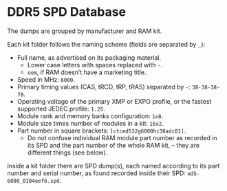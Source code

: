 DDR5 SPD Database
=================

The dumps are grouped by manufacturer and RAM kit.

Each kit folder follows the naming scheme (fields are separated by `_`):

  * Full name, as advertised on its packaging material.
      * Lower case letters with spaces replaced with `-`.
      * `oem`, if RAM doesn’t have a marketing title.
  * Speed in MHz: `6000`.
  * Primary timing values (CAS, tRCD, tRP, tRAS) separated by `-`: `38-38-38-78`.
  * Operating voltage of the primary XMP or EXPO profile, or the fastest supported JEDEC profile: `1.25`.
  * Module rank and memory banks configuration: `1x8`.
  * Module size times number of modules in a kit: `16x2`.
  * Part number in square brackets: `[ctced532g6000hc38adc01]`.
      * Do not confuse individual RAM module part number as recorded in its SPD and the part number of the whole RAM kit, – they are different things (see below).

Inside a kit folder there are SPD dump(s), each named according to its part number and serial number, as found recorded inside their SPD: `ud5-6000_0104eef6.spd`.
